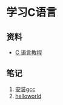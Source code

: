 # 学习C语言

## 资料

- [C 语言教程](https://wangdoc.com/clang/index.html)

## 笔记

1. [安装gcc](./000-install)
2. [helloworld](./001-helloworld)

